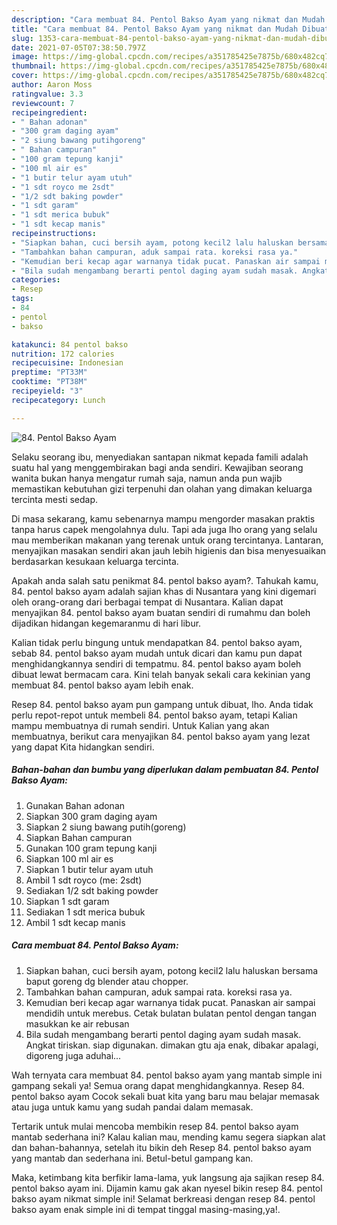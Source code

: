 ```yaml
---
description: "Cara membuat 84. Pentol Bakso Ayam yang nikmat dan Mudah Dibuat"
title: "Cara membuat 84. Pentol Bakso Ayam yang nikmat dan Mudah Dibuat"
slug: 1353-cara-membuat-84-pentol-bakso-ayam-yang-nikmat-dan-mudah-dibuat
date: 2021-07-05T07:38:50.797Z
image: https://img-global.cpcdn.com/recipes/a351785425e7875b/680x482cq70/84-pentol-bakso-ayam-foto-resep-utama.jpg
thumbnail: https://img-global.cpcdn.com/recipes/a351785425e7875b/680x482cq70/84-pentol-bakso-ayam-foto-resep-utama.jpg
cover: https://img-global.cpcdn.com/recipes/a351785425e7875b/680x482cq70/84-pentol-bakso-ayam-foto-resep-utama.jpg
author: Aaron Moss
ratingvalue: 3.3
reviewcount: 7
recipeingredient:
- " Bahan adonan"
- "300 gram daging ayam"
- "2 siung bawang putihgoreng"
- " Bahan campuran"
- "100 gram tepung kanji"
- "100 ml air es"
- "1 butir telur ayam utuh"
- "1 sdt royco me 2sdt"
- "1/2 sdt baking powder"
- "1 sdt garam"
- "1 sdt merica bubuk"
- "1 sdt kecap manis"
recipeinstructions:
- "Siapkan bahan, cuci bersih ayam, potong kecil2 lalu haluskan bersama baput goreng dg blender atau chopper."
- "Tambahkan bahan campuran, aduk sampai rata. koreksi rasa ya."
- "Kemudian beri kecap agar warnanya tidak pucat. Panaskan air sampai mendidih untuk merebus. Cetak bulatan bulatan pentol dengan tangan masukkan ke air rebusan"
- "Bila sudah mengambang berarti pentol daging ayam sudah masak. Angkat tiriskan. siap digunakan. dimakan gtu aja enak, dibakar apalagi, digoreng juga aduhai..."
categories:
- Resep
tags:
- 84
- pentol
- bakso

katakunci: 84 pentol bakso 
nutrition: 172 calories
recipecuisine: Indonesian
preptime: "PT33M"
cooktime: "PT38M"
recipeyield: "3"
recipecategory: Lunch

---
```



![84. Pentol Bakso Ayam](https://img-global.cpcdn.com/recipes/a351785425e7875b/680x482cq70/84-pentol-bakso-ayam-foto-resep-utama.jpg)

Selaku seorang ibu, menyediakan santapan nikmat kepada famili adalah suatu hal yang menggembirakan bagi anda sendiri. Kewajiban seorang  wanita bukan hanya mengatur rumah saja, namun anda pun wajib memastikan kebutuhan gizi terpenuhi dan olahan yang dimakan keluarga tercinta mesti sedap.

Di masa  sekarang, kamu sebenarnya mampu mengorder masakan praktis tanpa harus capek mengolahnya dulu. Tapi ada juga lho orang yang selalu mau memberikan makanan yang terenak untuk orang tercintanya. Lantaran, menyajikan masakan sendiri akan jauh lebih higienis dan bisa menyesuaikan berdasarkan kesukaan keluarga tercinta. 



Apakah anda salah satu penikmat 84. pentol bakso ayam?. Tahukah kamu, 84. pentol bakso ayam adalah sajian khas di Nusantara yang kini digemari oleh orang-orang dari berbagai tempat di Nusantara. Kalian dapat menyajikan 84. pentol bakso ayam buatan sendiri di rumahmu dan boleh dijadikan hidangan kegemaranmu di hari libur.

Kalian tidak perlu bingung untuk mendapatkan 84. pentol bakso ayam, sebab 84. pentol bakso ayam mudah untuk dicari dan kamu pun dapat menghidangkannya sendiri di tempatmu. 84. pentol bakso ayam boleh dibuat lewat bermacam cara. Kini telah banyak sekali cara kekinian yang membuat 84. pentol bakso ayam lebih enak.

Resep 84. pentol bakso ayam pun gampang untuk dibuat, lho. Anda tidak perlu repot-repot untuk membeli 84. pentol bakso ayam, tetapi Kalian mampu membuatnya di rumah sendiri. Untuk Kalian yang akan membuatnya, berikut cara menyajikan 84. pentol bakso ayam yang lezat yang dapat Kita hidangkan sendiri.

<!--inarticleads1-->

##### Bahan-bahan dan bumbu yang diperlukan dalam pembuatan 84. Pentol Bakso Ayam:

1. Gunakan  Bahan adonan
1. Siapkan 300 gram daging ayam
1. Siapkan 2 siung bawang putih(goreng)
1. Siapkan  Bahan campuran
1. Gunakan 100 gram tepung kanji
1. Siapkan 100 ml air es
1. Siapkan 1 butir telur ayam utuh
1. Ambil 1 sdt royco (me: 2sdt)
1. Sediakan 1/2 sdt baking powder
1. Siapkan 1 sdt garam
1. Sediakan 1 sdt merica bubuk
1. Ambil 1 sdt kecap manis




<!--inarticleads2-->

##### Cara membuat 84. Pentol Bakso Ayam:

1. Siapkan bahan, cuci bersih ayam, potong kecil2 lalu haluskan bersama baput goreng dg blender atau chopper.
1. Tambahkan bahan campuran, aduk sampai rata. koreksi rasa ya.
1. Kemudian beri kecap agar warnanya tidak pucat. Panaskan air sampai mendidih untuk merebus. Cetak bulatan bulatan pentol dengan tangan masukkan ke air rebusan
1. Bila sudah mengambang berarti pentol daging ayam sudah masak. Angkat tiriskan. siap digunakan. dimakan gtu aja enak, dibakar apalagi, digoreng juga aduhai...




Wah ternyata cara membuat 84. pentol bakso ayam yang mantab simple ini gampang sekali ya! Semua orang dapat menghidangkannya. Resep 84. pentol bakso ayam Cocok sekali buat kita yang baru mau belajar memasak atau juga untuk kamu yang sudah pandai dalam memasak.

Tertarik untuk mulai mencoba membikin resep 84. pentol bakso ayam mantab sederhana ini? Kalau kalian mau, mending kamu segera siapkan alat dan bahan-bahannya, setelah itu bikin deh Resep 84. pentol bakso ayam yang mantab dan sederhana ini. Betul-betul gampang kan. 

Maka, ketimbang kita berfikir lama-lama, yuk langsung aja sajikan resep 84. pentol bakso ayam ini. Dijamin kamu gak akan nyesel bikin resep 84. pentol bakso ayam nikmat simple ini! Selamat berkreasi dengan resep 84. pentol bakso ayam enak simple ini di tempat tinggal masing-masing,ya!.


